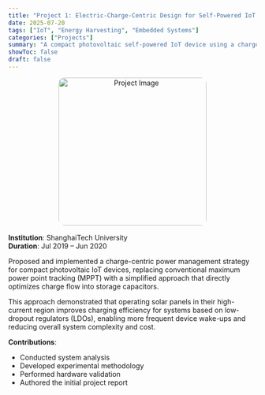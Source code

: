 ```yaml
---
title: "Project 1: Electric-Charge-Centric Design for Self-Powered IoT Devices"
date: 2025-07-20
tags: ["IoT", "Energy Harvesting", "Embedded Systems"]
categories: ["Projects"]
summary: "A compact photovoltaic self-powered IoT device using a charge-centric power management strategy to simplify MPPT and enhance energy efficiency."
showToc: false
draft: false
---
```


<div style="text-align: center; margin-bottom: 1rem;">
  <img src="images/avatar.png" alt="Project Image" style="width: 300px; border-radius: 12px;" />
</div>

**Institution**: ShanghaiTech University  
**Duration**: Jul 2019 – Jun 2020  

Proposed and implemented a charge-centric power management strategy for compact photovoltaic IoT devices, replacing conventional maximum power point tracking (MPPT) with a simplified approach that directly optimizes charge flow into storage capacitors.

This approach demonstrated that operating solar panels in their high-current region improves charging efficiency for systems based on low-dropout regulators (LDOs), enabling more frequent device wake-ups and reducing overall system complexity and cost.

**Contributions**:
- Conducted system analysis  
- Developed experimental methodology  
- Performed hardware validation  
- Authored the initial project report
